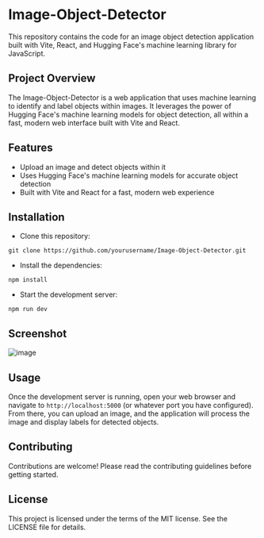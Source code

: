 # Image-Object-Detector

This repository contains the code for an image object detection application built with Vite, React, and Hugging Face's machine learning library for JavaScript.

## Project Overview

The Image-Object-Detector is a web application that uses machine learning to identify and label objects within images. It leverages the power of Hugging Face's machine learning models for object detection, all within a fast, modern web interface built with Vite and React.

## Features

- Upload an image and detect objects within it
- Uses Hugging Face's machine learning models for accurate object detection
- Built with Vite and React for a fast, modern web experience

## Installation

- Clone this repository:

`git clone https://github.com/yourusername/Image-Object-Detector.git`

- Install the dependencies:

`npm install`

- Start the development server:

`npm run dev`

## Screenshot

![image](https://github.com/Danieldotcomcoder/Image-Object-Detector/assets/87448628/d387164d-254b-4f34-9cdb-14bd9660edf0)


## Usage

Once the development server is running, open your web browser and navigate to `http://localhost:5000` (or whatever port you have configured). From there, you can upload an image, and the application will process the image and display labels for detected objects.

## Contributing

Contributions are welcome! Please read the contributing guidelines before getting started.

## License

This project is licensed under the terms of the MIT license. See the LICENSE file for details.